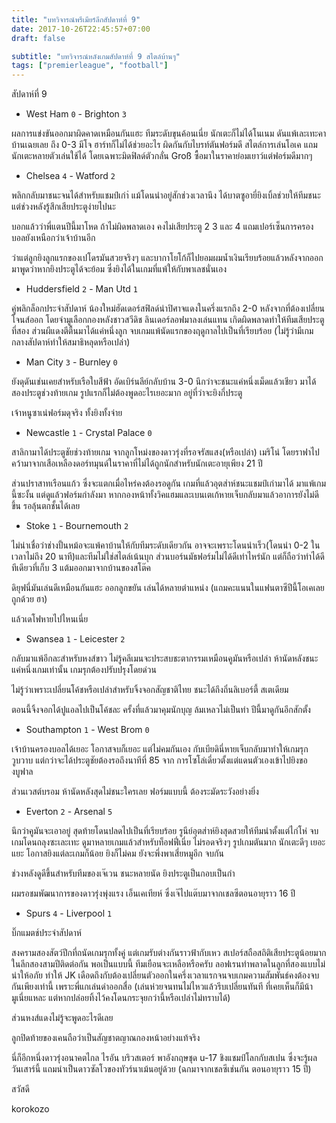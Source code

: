 ```yaml
---
title: "บทวิจารณ์พรีเมียร์ลีกสัปดาห์ที่ 9"
date: 2017-10-26T22:45:57+07:00
draft: false

subtitle: "บทวิจารณ์หลังเกมสัปดาห์ที่ 9 สไตล์บ้านๆ"
tags: ["premierleague", "football"]
---
```


สัปดาห์ที่ 9

+ West Ham `0` - Brighton `3`

ผลการแข่งขันออกมาผิดคาดเหมือนกันแฮะ ทีมระดับขุนค้อนเนี่ย นักเตะก็ไม่ได้โนเนม ดันแพ้เละเทะคาบ้านเฉยเลย ถึง 0-3 มีโจ ฮาร์ทก็ไม่ได้ช่วยอะไร
ผิดกันกับไบรท์ตันฟอร์มดี สไตล์การเล่นโอเค แถมนักเตะหลายตัวเล่นใช้ได้ โดยเฉพาะมิดฟิลด์ตัวกลั่น Groß ซื้อมาในราคาย่อมเยาว์แต่ฟอร์มดีมากๆ

+ Chelsea `4` - Watford `2`

พลิกกลับมาชนะจนได้สำหรับแชมป์เก่า่ แม้โดนนำอยู่สักช่วงเวลานึง ได้บาตซูอายี่ยิงเบิ้ลช่วยให้ทีมชนะ แต่ช่วงหลังรู้สึกเสียประตูง่ายไปนะ

บอกแล้วว่าพี่แตนปีนี้มาโหด ถ้าไม่ผิดพลาดเอง คงไม่เสียประตู 2 3 และ 4 แถมเปอร์เซ็นการครองบอลยังเหนือกว่าเจ้าบ้านอีก

ว่าแต่ลูกยิงลูกแรกของเปโดรมันสวยจริงๆ และบากาโยโก้ก็ไปยอมผมน้ำเงินเรียบร้อยแล้วหลังจากออกมาพูดว่าหากยิงประตูได้จะย้อม ซึ่งยิงได้ในเกมที่แพ้ให้กับพาเลชนั่นเอง

+ Huddersfield `2` - Man Utd `1`

คู่พลิกล็อกประจำสัปดาห์ น้องใหม่ฮัดเดอร์สฟิลด์นำปิศาจแดงในครึ่งแรกถึง 2-0 หลังจากที่ต้องเปลี่ยนโจนส์ออก โดยจ่ามูเลือกกองหลังชาวสวีดิช ลินเดอร์ลอฟมาลงเล่นแทน เกิดผิดพลาดทำให้ทีมเสียประตูที่สอง ส่วนผีแดงตีตื้นมาได้แค่หนึ่งลูก จบเกมแพ้นัดแรกของฤดูกาลไปเป็นที่เรียบร้อย (ไม่รู้ว่ามีเกมกลางสัปดาห์ทำให้สมาธิหลุดหรือเปล่า)

+ Man City `3` - Burnley `0`

ยังดุดันเช่นเคยสำหรับเรือใบสีฟ้า อัดเบิร์นลีย์กลับบ้าน 3-0 นึกว่าจะชนะแค่หนึ่งเม็ดแล้วเชียว มาได้สองประตูช่วงท้ายเกม รูปแรกก็ไม่ต้องพูดอะไรเยอะมาก อยู่ที่ว่าจะยิงกี่ประตู

เจ้าหนูซาเน่ฟอร์มดุจริง ทั้งยิงทั้งจ่าย

+ Newcastle `1` - Crystal Palace `0`

สาลิกามาได้ประตูชัยช่วงท้ายเกม จากลูกโหม่งของดาวรุ่งที่รอจรัสแสง(หรือเปล่า) เมริโน่ โดยราฟาไปคว้ามาจากเสือเหลืองดอร์ทมุนด์ในราคาที่ไม่ได้ถูกนักสำหรับนักเตะอายุเพียง 21 ปี

ส่วนปราสาทเรือนแก้ว ซึ่งจะแตกเมื่อไหร่คงต้องรอดูกัน เกมที่แล้วอุตส่าห์ชนะแชมป์เก่ามาได้ มาแพ้เกมนี้ซะงั้น แต่ดูแล้วฟอร์มกำลังมา
หากกองหน้าทั้งวิคแฮมและเบนเตเก้หายเจ็บกลับมาแล้วอาการยังไม่ดีขึ้น รอลุ้นตกชั้นได้เลย

+ Stoke `1` - Bournemouth `2`

ไม่น่าเชื่อว่าช่างปั้นหม้อจะแพ้คาบ้านให้กับทีมระดับเดียวกัน อาจจะเพราะโดนนำเร็ว(โดนนำ 0-2 ในเวลาไม่ถึง 20 นาที)และทีมไม่ใช่สไตล์เน้นบุก ส่วนบอร์นมัธฟอร์มไม่ได้ดีเท่าไหร่นัก แต่ก็ถือว่าทำได้ดีทีเดียวที่เก็บ 3 แต้มออกมาจากบ้านของสโต๊ค

ดิยุฟนี่มันเล่นดีเหมือนกันแฮะ ออกลูกขยัน เล่นได้หลายตำแหน่ง (แถมคะแนนในแฟนตาซีปีนี้โอเคเลย ถูกด้วย ฮา)

แล้วเดโฟหายไปไหนเนี่ย

+ Swansea  `1` - Leicester `2`

กลับมาแพ้อีกละสำหรับหงส์ขาว ไม่รู้คลีเมนจะประสบชะตากรรมเหมือนคูมันหรือเปล่า ห้านัดหลังชนะแค่หนึ่งเกมเท่านั้น เกมรุกต้องปรับปรุงโดยด่วน

ไม่รู้ว่าเพราะเปลี่ยนโค้ชหรือเปล่าสำหรับจิ้งจอกสัญชาติไทย ชนะได้ถึงถิ่นลิเบอร์ตี้ สเตเดียม

ตอนนี้จิ้งจอกได้ปูแอลไปเป็นโค้ชละ ครั้งที่แล้วมาคุมนักบุญ ล้มเหลวไม่เป็นท่า ปีนี้มาดูกันอีกสักตั้ง

+ Southampton `1` - West Brom `0`

เจ้าบ้านครองบอลได้เยอะ โอกาสจบก็เยอะ แต่ไม่คมกันเอง กับเบียดินี่หายเจ็บกลับมาทำให้เกมรุกวูบวาบ แต่กว่าจะได้ประตูชัยต้องรอถึงนาทีที่ 85 จาก
การโซโล่เดี่ยวตั้งแต่แดนตัวเองเข้าไปยิงของบูฟาล

ส่วนเวสต์บรอม ห้านัดหลังสุดไม่ชนะใครเลย ฟอร์มแบบนี้ ต้องระมัดระวังอย่างยิ่ง

+ Everton `2` - Arsenal `5`

นึกว่าคูมันจะเอาอยู่ สุดท้ายโดนปลดไปเป็นที่เรียบร้อย รูนีย์อุตส่าห์ยิงสุดสวยให้ทีมนำตั้งแต่ไก่โห่ จบเกมโดนถลุงซะเละเทะ ดูมาหลายเกมแล้วสำหรับท็อฟฟี่เนี่ย ไม่รอดจริงๆ รูปเกมตันมาก นักเตะดีๆ เยอะแยะ โอกาสยิงแต่ละเกมก็น้อย ยิงก็ไม่คม ยังจะพึ่งพาเสี่ยหมูอีก จบกัน

ช่วงหลังดูดีขึ้นสำหรับทีมของเจ๊เวน ชนะหลายนัด ยิงประตูเป็นกอบเป็นกำ

ผมรอชมพัฒนาการของดาวรุ่งพุ่งแรง เอ็นเคเทียห์ ซึ่งเจ๊ไปแต๊บมาจากเชลซีตอนอายุราว 16 ปี

+ Spurs `4` - Liverpool `1`

บิ๊กแมตช์ประจำสัปดาห์

สงครามสองสัตว์ปีกที่ถนัดเกมรุกทั้งคู่ แต่เกมรับต่างกันราวฟ้ากับเหว สเปอร์สถือสถิติเสียประตูน้อยมากในลีกสองสามปีติดต่อกัน พอเป็นแบบนี้ ทีมเยือนจะเหลือหรือครับ ลอฟเรนทำพลาดในลูกที่สองแบบไม่น่าให้อภัย ทำให้ JK เดือดถึงกับต้องเปลี่ยนตัวออกในครึ่งเวลาแรกจนจบเกมความสัมพันธ์คงต้องจบกันเพียงเท่านี้ เพราะพี่แกเล่นด่าออกสื่อ (เล่นห่วยจนทนไม่ไหวแล้วรีบเปลี่ยนทันที ที่เคยเห็นก็มีน้ามูเนี่ยแหละ แต่หากปล่อยทิ้งไว้คงโดนกระจุยกว่านี้หรือเปล่าไม่ทราบได้)

ส่วนหงส์แดงไม่รู้จะพูดอะไรดีเลย

ลูกปิดท้ายของเคนถือว่าเป็นสัญชาตญาณกองหน้าอย่างแท้จริง

นี่ก็อีกหนึ่งดาวรุ่งอนาคตไกล ไรอัน บริวสเตอร์ พาอังกฤษชุด u-17 ชิงแชมป์โลกกับสเปน ซึ่งจะรู้ผลวันเสาร์นี้ แถมนำเป็นดาวซัลโวของทัวร์นาเม้นอยู่ด้วย (ฉกมาจากเชลซีเช่นกัน ตอนอายุราว 15 ปี)


สวัสดี

korokozo
